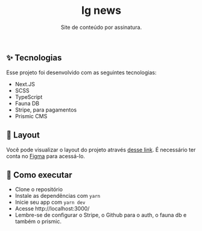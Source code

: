 <h1 align="center">
Ig news
</h1>

<p align="center">
Site de conteúdo por assinatura.
</p>
<br>

## ✨ Tecnologias

Esse projeto foi desenvolvido com as seguintes tecnologias:

- Next.JS
- SCSS
- TypeScript
- Fauna DB
- Stripe, para pagamentos
- Prismic CMS

## 🔖 Layout

Você pode visualizar o layout do projeto através [desse link](https://www.figma.com/file/gl0fHkQgvaUfXNjuwGtDDs/ig.news/duplicate). É necessário ter conta no [Figma](http://figma.com/) para acessá-lo.

## 🚀 Como executar

- Clone o repositório
- Instale as dependências com `yarn`
- Inicie seu app com `yarn dev`
- Acesse http://localhost:3000/
- Lembre-se de configurar o Stripe, o Github para o auth, o fauna db e também o prismic.
